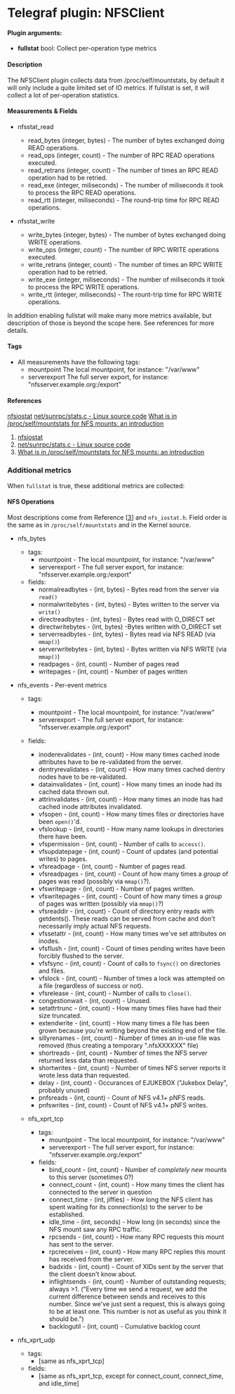 # Telegraf plugin: NFSClient

#### Plugin arguments:
- **fullstat** bool: Collect per-operation type metrics

#### Description

The NFSClient plugin collects data from /proc/self/mountstats, by default it will only include a quite limited set of IO metrics.
If fullstat is set, it will collect a lot of per-operation statistics.

#### Measurements & Fields

- nfsstat_read
    - read_bytes (integer, bytes) - The number of bytes exchanged doing READ operations.
    - read_ops (integer, count) - The number of RPC READ operations executed. 
    - read_retrans (integer, count) - The number of times an RPC READ operation had to be retried.
    - read_exe (integer, miliseconds) - The number of miliseconds it took to process the RPC READ operations.
    - read_rtt (integer, miliseconds) - The round-trip time for RPC READ operations.

- nfsstat_write
    - write_bytes (integer, bytes) - The number of bytes exchanged doing WRITE operations.
    - write_ops (integer, count) - The number of RPC WRITE operations executed.
    - write_retrans (integer, count) - The number of times an RPC WRITE operation had to be retried.
    - write_exe (integer, miliseconds) - The number of miliseconds it took to process the RPC WRITE operations.
    - write_rtt (integer, miliseconds) - The rount-trip time for RPC WRITE operations.

In addition enabling fullstat will make many more metrics available, but description of those is beyond the scope here.
See references for more details.

#### Tags

- All measurements have the following tags:
    - mountpoint The local mountpoint, for instance: "/var/www"
    - serverexport The full server export, for instance: "nfsserver.example.org:/export"

#### References
[nfsiostat](http://git.linux-nfs.org/?p=steved/nfs-utils.git;a=summary)
[net/sunrpc/stats.c - Linux source code](https://git.kernel.org/cgit/linux/kernel/git/torvalds/linux.git/tree/net/sunrpc/stats.c)
[What is in /proc/self/mountstats for NFS mounts: an introduction](https://utcc.utoronto.ca/~cks/space/blog/linux/NFSMountstatsIndex)
1. [nfsiostat](http://git.linux-nfs.org/?p=steved/nfs-utils.git;a=summary)
2. [net/sunrpc/stats.c - Linux source code](https://git.kernel.org/cgit/linux/kernel/git/torvalds/linux.git/tree/net/sunrpc/stats.c)
3. [What is in /proc/self/mountstats for NFS mounts: an introduction](https://utcc.utoronto.ca/~cks/space/blog/linux/NFSMountstatsIndex)


### Additional metrics

When `fullstat` is true, these additional metrics are collected:

#### NFS Operations

Most descriptions come from Reference [[3](https://utcc.utoronto.ca/~cks/space/blog/linux/NFSMountstatsIndex)] and `nfs_iostat.h`.  Field order is the same as in `/proc/self/mountstats` and in the Kernel source.

- nfs_bytes
    - tags:
        - mountpoint - The local mountpoint, for instance: "/var/www"
        - serverexport - The full server export, for instance: "nfsserver.example.org:/export"
    - fields:
        - normalreadbytes - (int, bytes) - Bytes read from the server via `read()`
        - normalwritebytes - (int, bytes) - Bytes written to the server via `write()`
        - directreadbytes - (int, bytes) - Bytes read with O_DIRECT set
        - directwritebytes - (int, bytes) -Bytes written with O_DIRECT set
        - serverreadbytes - (int, bytes) - Bytes read via NFS READ (via `mmap()`)
        - serverwritebytes - (int, bytes) - Bytes written via NFS WRITE (via `mmap()`)
        - readpages - (int, count) - Number of pages read
        - writepages - (int, count) - Number of pages written

- nfs_events - Per-event metrics
    - tags:
        - mountpoint - The local mountpoint, for instance: "/var/www"
        - serverexport - The full server export, for instance: "nfsserver.example.org:/export"
    - fields:
        - inoderevalidates - (int, count) - How many times cached inode attributes have to be re-validated from the server.
        - dentryrevalidates - (int, count) - How many times cached dentry nodes have to be re-validated.
        - datainvalidates - (int, count) - How many times an inode had its cached data thrown out.
        - attrinvalidates - (int, count) - How many times an inode has had cached inode attributes invalidated.
        - vfsopen - (int, count) - How many times files or directories have been `open()`'d.
        - vfslookup - (int, count) - How many name lookups in directories there have been.
        - vfspermission - (int, count) - Number of calls to `access()`.
        - vfsupdatepage - (int, count) - Count of updates (and potential writes) to pages.
        - vfsreadpage - (int, count) - Number of pages read.
        - vfsreadpages - (int, count) - Count of how many times a _group_ of pages was read (possibly via `mmap()`?).
        - vfswritepage - (int, count) - Number of pages written.
        - vfswritepages - (int, count) - Count of how many times a _group_ of pages was written (possibly via `mmap()`?)
        - vfsreaddir - (int, count) - Count of directory entry reads with getdents(). These reads can be served from cache and don't necessarily imply actual NFS requests.
        - vfssetattr - (int, count) - How many times we've set attributes on inodes.
        - vfsflush - (int, count) - Count of times pending writes have been forcibly flushed to the server.
        - vfsfsync - (int, count) - Count of calls to `fsync()` on directories and files.
        - vfslock - (int, count) - Number of times a lock was attempted on a file (regardless of success or not).
        - vfsrelease - (int, count) - Number of calls to `close()`.
        - congestionwait - (int, count) - Unused.
        - setattrtrunc - (int, count) - How many times files have had their size truncated.
        - extendwrite - (int, count) - How many times a file has been grown because you're writing beyond the existing end of the file.
        - sillyrenames - (int, count) - Number of times an in-use file was removed (thus creating a temporary ".nfsXXXXXX" file)
        - shortreads - (int, count) - Number of times the NFS server returned less data than requested.
        - shortwrites - (int, count) - Number of times NFS server reports it wrote less data than requested.
        - delay - (int, count) - Occurances of EJUKEBOX ("Jukebox Delay", probably unused)
        - pnfsreads - (int, count) - Count of NFS v4.1+ pNFS reads.
        - pnfswrites - (int, count) - Count of NFS v4.1+ pNFS writes.

  - nfs_xprt_tcp
    - tags:
        - mountpoint - The local mountpoint, for instance: "/var/www"
        - serverexport - The full server export, for instance: "nfsserver.example.org:/export"
    - fields:
        - bind_count - (int, count) - Number of _completely new_ mounts to this server (sometimes 0?)
        - connect_count - (int, count) - How many times the client has connected to the server in question
        - connect_time - (int, jiffies) - How long the NFS client has spent waiting for its connection(s) to the server to be established.
        - idle_time - (int, seconds) - How long (in seconds) since the NFS mount saw any RPC traffic.
        - rpcsends - (int, count) - How many RPC requests this mount has sent to the server.
        - rpcreceives - (int, count) - How many RPC replies this mount has received from the server.
        - badxids - (int, count) - Count of XIDs sent by the server that the client doesn't know about.
        - inflightsends - (int, count) - Number of outstanding requests; always >1.  ("Every time we send a request, we add the current difference between sends and receives to this number. Since we've just sent a request, this is always going to be at least one. This number is not as useful as you think it should be.")
        - backlogutil - (int, count) - Cumulative backlog count

- nfs_xprt_udp
    - tags:
        - [same as nfs_xprt_tcp]
    - fields:
        - [same as nfs_xprt_tcp, except for connect_count, connect_time, and idle_time]
